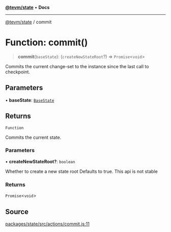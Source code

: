 [**@tevm/state**](../README.md) • **Docs**

***

[@tevm/state](../globals.md) / commit

# Function: commit()

> **commit**(`baseState`): (`createNewStateRoot`?) => `Promise`\<`void`\>

Commits the current change-set to the instance since the
last call to checkpoint.

## Parameters

• **baseState**: [`BaseState`](../type-aliases/BaseState.md)

## Returns

`Function`

Commits the current state.

### Parameters

• **createNewStateRoot?**: `boolean`

Whether to create a new state root
Defaults to true.
This api is not stable

### Returns

`Promise`\<`void`\>

## Source

[packages/state/src/actions/commit.js:11](https://github.com/evmts/tevm-monorepo/blob/main/packages/state/src/actions/commit.js#L11)
